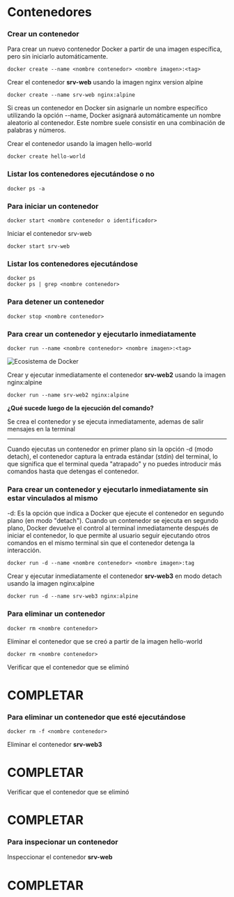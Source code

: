 # Contenedores

### Crear un contenedor

Para crear un nuevo contenedor Docker a partir de una imagen específica, pero sin iniciarlo automáticamente.

```
docker create --name <nombre contenedor> <nombre imagen>:<tag>
```

Crear el contenedor  **srv-web** usando la imagen nginx version alpine

```
docker create --name srv-web nginx:alpine
```

Si creas un contenedor en Docker sin asignarle un nombre específico utilizando la opción --name, Docker asignará automáticamente un nombre aleatorio al contenedor. Este nombre suele consistir en una combinación de palabras y números.  

Crear el contenedor usando la imagen hello-world

```
docker create hello-world
```

### Listar los contenedores ejecutándose o no

```
docker ps -a
```

### Para iniciar un contenedor

```
docker start <nombre contenedor o identificador>
```

Iniciar el contenedor srv-web

```
docker start srv-web
```

### Listar los contenedores ejecutándose

```
docker ps 
docker ps | grep <nombre contenedor>
```

### Para detener un contenedor

```
docker stop <nombre contenedor>
```

### Para crear un contenedor y ejecutarlo inmediatamente

```
docker run --name <nombre contenedor> <nombre imagen>:<tag>
```

![Ecosistema de Docker](img/dockerRun.PNG)

Crear y ejecutar inmediatamente el contenedor **srv-web2** usando la imagen nginx:alpine

```
docker run --name srv-web2 nginx:alpine
```

**¿Qué sucede luego de la ejecución del comando?**

Se crea el contenedor y se ejecuta inmediatamente, ademas de salir mensajes en la terminal

---
Cuando ejecutas un contenedor en primer plano sin la opción -d (modo detach), el contenedor captura la entrada estándar (stdin) del terminal, lo que significa que el terminal queda "atrapado" y no puedes introducir más comandos hasta que detengas el contenedor.

### Para crear un contenedor y ejecutarlo inmediatamente sin estar vinculados al mismo

-d: Es la opción que indica a Docker que ejecute el contenedor en segundo plano (en modo "detach").
Cuando un contenedor se ejecuta en segundo plano, Docker devuelve el control al terminal inmediatamente después de iniciar el contenedor, lo que permite al usuario seguir ejecutando otros comandos en el mismo terminal sin que el contenedor detenga la interacción.

```
docker run -d --name <nombre contenedor> <nombre imagen>:tag
```

Crear y ejecutar inmediatamente el contenedor **srv-web3** en modo detach usando la imagen nginx:alpine

```
docker run -d --name srv-web3 nginx:alpine
```

### Para eliminar un contenedor

```
docker rm <nombre contenedor>
```

Eliminar el contenedor que se creó a partir de la imagen hello-world

```
docker rm <nombre contenedor>
```

Verificar que el contenedor que se eliminó

# COMPLETAR

### Para eliminar un contenedor que esté ejecutándose

```
docker rm -f <nombre contenedor>
```

Eliminar el contenedor **srv-web3**

# COMPLETAR

Verificar que el contenedor que se eliminó

# COMPLETAR

### Para inspecionar un contenedor

Inspeccionar el contenedor **srv-web**

# COMPLETAR
